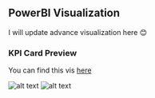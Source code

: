 ## PowerBI Visualization
I will update advance visualization here 😊

### KPI Card Preview
You can find this vis [here](https://github.com/Kanangnut/PowerBI-Visualization/tree/main/KPI%20Card)

![alt text](https://github.com/Kanangnut/PowerBI-Visualization/blob/main/KPI%20Card/asset/KPI%20Card%20Photo01.png?raw=true) ![alt text](https://github.com/Kanangnut/PowerBI-Visualization/blob/main/KPI%20Card/asset/KPI%20Card%20Photo02.png?raw=true)
